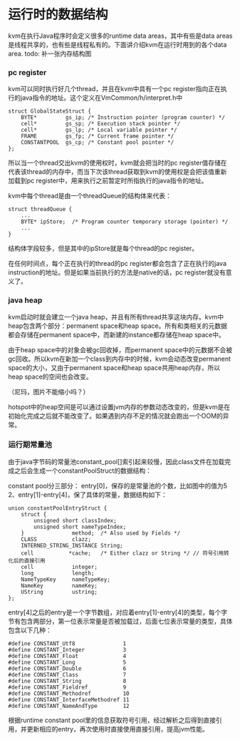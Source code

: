 
# 运行时的数据结构

kvm在执行Java程序时会定义很多的runtime data areas，其中有些是data areas是线程共享的，也有些是线程私有的。下面讲介绍kvm在运行时用到的各个data area.
todo: 补一张内存结构图

### pc register

kvm可以同时执行好几个thread，并且在kvm中具有一个pc register指向正在执行的java指令的地址。这个定义在VmCommon/h/interpret.h中
```
struct GlobalStateStruct { 
    BYTE*         gs_ip; /* Instruction pointer (program counter) */
    cell*         gs_sp; /* Execution stack pointer */
    cell*         gs_lp; /* Local variable pointer */
    FRAME         gs_fp; /* Current frame pointer */
    CONSTANTPOOL  gs_cp; /* Constant pool pointer */
};
```
所以当一个thread交出kvm的使用权时，kvm就会把当时的pc register值存储在代表该thread的内存中，而当下次该thread获取到kvm的使用权是会把该值重新加载到pc register中，用来执行之前暂定时所指执行的java指令的地址。

kvm中每个thread是由一个threadQueue的结构体来代表：
```
struct threadQueue {
    ...
    BYTE* ipStore;  /* Program counter temporary storage (pointer) */
    ...
}
```
结构体字段较多，但是其中的ipStore就是每个thread的pc register。

在任何时间点，每个正在执行的thread的pc register都会包含了正在执行的java instruction的地址。但是如果当前执行的方法是native的话，pc register就没有意义了。

### java heap

kvm启动时就会建立一个java heap，并且有所有thread共享这块内存。kvm中heap包含两个部分：permanent space和heap space。所有和类相关的元数据都会存储在permanent space中，而新建的instance都存储在heap space中。

由于heap space中的对象会被gc回收掉，而permanent space中的元数据不会被gc回收。所以kvm在新加一个class到内存中的时候，kvm会动态改变permanent space的大小，又由于permanent space和heap space共用heap内存，所以heap space的空间也会改变。


（尼玛，图片不能缩小吗？）

hotspot中的heap空间是可以通过设置jvm内存的参数动态改变的，但是kvm是在初始化完成之后就不能改变了。如果遇到内存不足的情况就会跑出一个OOM的异常。

### 运行期常量池

由于java字节码的常量池constant_pool[]索引起来较慢，因此class文件在加载完成之后会生成一个constantPoolStruct的数据结构：


constant pool分三部分： 
entry[0]，保存的是常量池的个数，比如图中的值为5
2、entry[1]-entry[4]，保了具体的常量，数据结构如下：
```
union constantPoolEntryStruct {
    struct {
        unsigned short classIndex;
        unsigned short nameTypeIndex;
    }               method;  /* Also used by Fields */
    CLASS           clazz;
    INTERNED_STRING_INSTANCE String;
    cell           *cache;   /* Either clazz or String */ // 符号引用转化后的直接引用
    cell            integer;
    long            length;
    NameTypeKey     nameTypeKey;
    NameKey         nameKey;
    UString         ustring;
};
```
entry[4]之后的entry是一个字节数组，对应着entry[1]-entry[4]的类型，每个字节有包含两部分，第一位表示常量是否被加载过，后面七位表示常量的类型，具体包含以下几种：
```
#define CONSTANT_Utf8               1
#define CONSTANT_Integer            3
#define CONSTANT_Float              4
#define CONSTANT_Long               5
#define CONSTANT_Double             6
#define CONSTANT_Class              7
#define CONSTANT_String             8
#define CONSTANT_Fieldref           9
#define CONSTANT_Methodref          10
#define CONSTANT_InterfaceMethodref 11
#define CONSTANT_NameAndType        12
```
根据runtime constant pool里的信息获取符号引用，经过解析之后得到直接引用，并更新相应的entry，再次使用时直接使用直接引用，提高jvm性能。